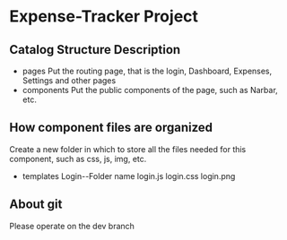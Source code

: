 # Expense-Tracker Project
## Catalog Structure Description
- pages 
    Put the routing page, that is the login, Dashboard, Expenses, Settings and other pages
- components
    Put the public components of the page, such as Narbar, etc.

## How component files are organized
Create a new folder in which to store all the files needed for this component, such as css, js, img, etc.
 - templates
    Login--Folder name
        login.js
        login.css
        login.png
## About git 
Please operate on the dev branch
